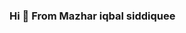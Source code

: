 ### Hi 👋 From Mazhar iqbal siddiquee

<!--
**mazhariqbasiddiquee/mazhariqbasiddiquee** is a ✨ _special_ ✨ repository because its `README.md` (this file) appears on your GitHub profile.

Here are some ideas to get you started:


- 🌱 I’m currently learning HTML,CSS,DSA  and Node.js..
- 💬 Ask me about MongoDb , Node.js , CSS< HTML
- 📫 How to reach me: ...https://www.linkedin.com/in/mazhar-iqbal-siddiquee-58a48817a/
- 😄 Pronouns: ...
- ⚡ Fun fact: ...
-->
